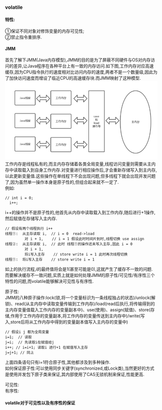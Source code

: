 ### volatile

#### 特性:  

①保证不同对象对修饰变量的内存可见性;  
②禁止指令重排序.  

#### JMM

首先了解下JMM(Java内存模型),JMM的目的是为了屏蔽不同硬件与OS对内存访问的差异,让Java程序在各种平台上有一致的内存访问.如下图,工作内存对应高速缓存,因为CPU指令执行的速度相对比访问内存的速度,两者不是一个数量级,因此为了加快访问速度而增设了临近CPU的高速缓存块.而JMM映射了这种模型.    
![内存模型](https://raw.githubusercontent.com/MelloChan/java-interview/master/image/JMM.png)  
工作内存是线程私有的,而主内存存储着各类全局变量,线程访问变量则需要从主内存中读取载入到自身工作内存.对变量进行相应操作后,才会重新存储写入到主内存,以此更新变量值.这些操作在单线程下不会出现问题,但多线程下就会出现并发问题了,因为虽然单一操作本身是原子性的,但组合起来就不一定了.  
例如:
```aidl
// int i = 0;
  i++; 
```
i++的操作并不是原子性的,他首先从内存中读取载入到工作内存,随后进行+1操作,然后赋值在存储写入主内存.
```aidl
// 假设有两个线程执行 i++
线程①:  从主存读取 i,  // i = 0  read->load
         对 i + 1,    // i = 1 假设此时时间片到时,线程切换 use assign
线程②:  从主存读取 i,  // 此时 线程①的操作还未写入主存,因此 i = 0
         对 i + 1,     
         将i写入主存    // store write i = 1 此时再次线程切换
线程①:  将i写入主存    // store write i = 1             
```
如上的执行流程,i的最终值将会是1(甚至可能是0),这就产生了缓存不一致的问题.  
而要解决缓存不一致问题,实质上就是如何处理JMM的原子性/可见性/有序性三个特性的问题,而volatile能够解决可见性与有序性.  

原子性:    
JMM的八种原子操作:lock(锁,将一个变量标识为一条线程独占的状态)/unlock(解锁)、read(从主内存中读取变量传输到工作内存)/load(read后执行,将传输得到的主内存变量值载入工作内存的变量副本中)、use(使用)、assign(赋值)、store(存储,作用于工作内存的变量副本,将工作内存的变量传送到主内存中)/write(写入,store后将从工作内存中得到的变量副本值写入主内存的变量中)    
```aidl
// 假设i j 都为全局变量
i=1;  // 读取 
j=i;  // 先读取i在赋值给j
i++; // i=i+1; 读取i 进行+1 在赋值写入主存
j=j+1; // 同上
```
上面四条语句只有i=1符合原子性,其他都涉及到多种操作.  
如何保证原子性:可以使用同步关键字(synchronized,或Lock类),当然更好的方式是使用并发包下原子类来保证,其内部使用了CAS无锁机制来保证,性能更高.
  
可见性:   
有序性:  

#### volatile对于可见性以及有序性的保证






